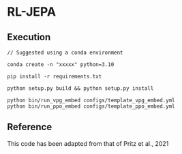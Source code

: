 # RL-JEPA


## Execution
```
// Suggested using a conda environment

conda create -n "xxxxx" python=3.10

pip install -r requirements.txt

python setup.py build && python setup.py install

python bin/run_vpg_embed configs/template_vpg_embed.yml
python bin/run_ppo_embed configs/template_ppo_embed.yml
```

## Reference

This code has been adapted from that of Pritz et al., 2021
